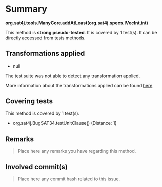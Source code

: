 # Summary
**org.sat4j.tools.ManyCore.addAtLeast(org.sat4j.specs.IVecInt,int)**

This method is **strong pseudo-tested**.
It is covered by 1 test(s). It can be directly accessed from tests methods.


## Transformations applied

- null


The test suite was not able to detect any transformation applied.

More information about the transformations applied can be found [here](https://github.com/STAMP-project/pitest-descartes)

## Covering tests
This method is covered by 1 test(s).
* org.sat4j.BugSAT34.testUnitClause() (Distance: 1)


## Remarks
> Place here any remarks you have regarding this method.

## Involved commit(s)

> Place here any commit hash related to this issue.

